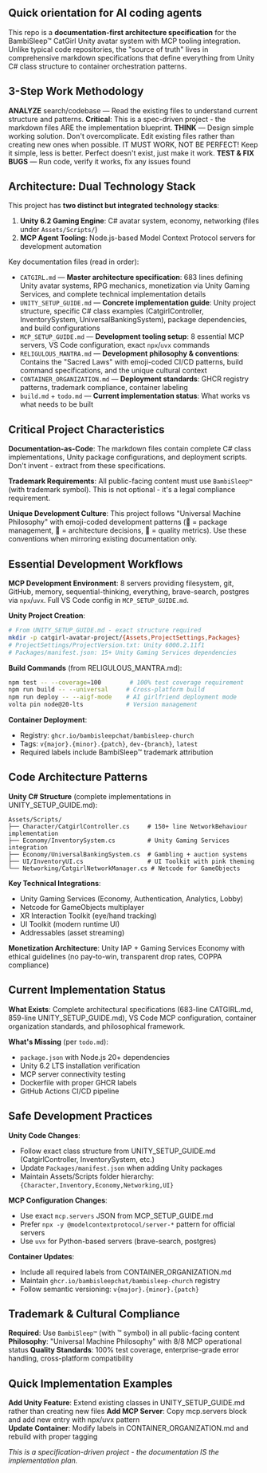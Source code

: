 ## Quick orientation for AI coding agents

This repo is a **documentation-first architecture specification** for the BambiSleep™ CatGirl Unity avatar system with MCP tooling integration. Unlike typical code repositories, the "source of truth" lives in comprehensive markdown specifications that define everything from Unity C# class structure to container orchestration patterns.

## 3-Step Work Methodology

**ANALYZE** search/codebase — Read the existing files to understand current structure and patterns. **Critical**: This is a spec-driven project - the markdown files ARE the implementation blueprint.
**THINK** — Design simple working solution. Don't overcomplicate. Edit existing files rather than creating new ones when possible. IT MUST WORK, NOT BE PERFECT! Keep it simple, less is better. Perfect doesn't exist, just make it work.
**TEST & FIX BUGS** — Run code, verify it works, fix any issues found

## Architecture: Dual Technology Stack

This project has **two distinct but integrated technology stacks**:
1. **Unity 6.2 Gaming Engine**: C# avatar system, economy, networking (files under `Assets/Scripts/`)
2. **MCP Agent Tooling**: Node.js-based Model Context Protocol servers for development automation

Key documentation files (read in order):
- `CATGIRL.md` — **Master architecture specification**: 683 lines defining Unity avatar systems, RPG mechanics, monetization via Unity Gaming Services, and complete technical implementation details
- `UNITY_SETUP_GUIDE.md` — **Concrete implementation guide**: Unity project structure, specific C# class examples (CatgirlController, InventorySystem, UniversalBankingSystem), package dependencies, and build configurations
- `MCP_SETUP_GUIDE.md` — **Development tooling setup**: 8 essential MCP servers, VS Code configuration, exact `npx`/`uvx` commands
- `RELIGULOUS_MANTRA.md` — **Development philosophy & conventions**: Contains the "Sacred Laws" with emoji-coded CI/CD patterns, build command specifications, and the unique cultural context
- `CONTAINER_ORGANIZATION.md` — **Deployment standards**: GHCR registry patterns, trademark compliance, container labeling
- `build.md` + `todo.md` — **Current implementation status**: What works vs what needs to be built

## Critical Project Characteristics

**Documentation-as-Code**: The markdown files contain complete C# class implementations, Unity package configurations, and deployment scripts. Don't invent - extract from these specifications.

**Trademark Requirements**: All public-facing content must use `BambiSleep™` (with trademark symbol). This is not optional - it's a legal compliance requirement.

**Unique Development Culture**: This project follows "Universal Machine Philosophy" with emoji-coded development patterns (🌸 = package management, 👑 = architecture decisions, 💎 = quality metrics). Use these conventions when mirroring existing documentation only.

## Essential Development Workflows

**MCP Development Environment**: 8 servers providing filesystem, git, GitHub, memory, sequential-thinking, everything, brave-search, postgres via `npx`/`uvx`. Full VS Code config in `MCP_SETUP_GUIDE.md`.

**Unity Project Creation**:
```bash
# From UNITY_SETUP_GUIDE.md - exact structure required
mkdir -p catgirl-avatar-project/{Assets,ProjectSettings,Packages}
# ProjectSettings/ProjectVersion.txt: Unity 6000.2.11f1
# Packages/manifest.json: 15+ Unity Gaming Services dependencies
```

**Build Commands** (from RELIGULOUS_MANTRA.md):
```bash
npm test -- --coverage=100        # 100% test coverage requirement
npm run build -- --universal     # Cross-platform build
npm run deploy -- --aigf-mode    # AI girlfriend deployment mode
volta pin node@20-lts            # Version management
```

**Container Deployment**:
- Registry: `ghcr.io/bambisleepchat/bambisleep-church`
- Tags: `v{major}.{minor}.{patch}`, `dev-{branch}`, `latest`
- Required labels include BambiSleep™ trademark attribution

## Code Architecture Patterns

**Unity C# Structure** (complete implementations in UNITY_SETUP_GUIDE.md):
```
Assets/Scripts/
├── Character/CatgirlController.cs     # 150+ line NetworkBehaviour implementation
├── Economy/InventorySystem.cs         # Unity Gaming Services integration
├── Economy/UniversalBankingSystem.cs  # Gambling + auction systems
├── UI/InventoryUI.cs                  # UI Toolkit with pink theming
└── Networking/CatgirlNetworkManager.cs # Netcode for GameObjects
```

**Key Technical Integrations**:
- Unity Gaming Services (Economy, Authentication, Analytics, Lobby)
- Netcode for GameObjects multiplayer
- XR Interaction Toolkit (eye/hand tracking)
- UI Toolkit (modern runtime UI)
- Addressables (asset streaming)

**Monetization Architecture**: Unity IAP + Gaming Services Economy with ethical guidelines (no pay-to-win, transparent drop rates, COPPA compliance)

## Current Implementation Status

**What Exists**: Complete architectural specifications (683-line CATGIRL.md, 859-line UNITY_SETUP_GUIDE.md), VS Code MCP configuration, container organization standards, and philosophical framework.

**What's Missing** (per `todo.md`): 
- `package.json` with Node.js 20+ dependencies
- Unity 6.2 LTS installation verification  
- MCP server connectivity testing
- Dockerfile with proper GHCR labels
- GitHub Actions CI/CD pipeline

## Safe Development Practices

**Unity Code Changes**:
- Follow exact class structure from UNITY_SETUP_GUIDE.md (CatgirlController, InventorySystem, etc.)
- Update `Packages/manifest.json` when adding Unity packages
- Maintain Assets/Scripts folder hierarchy: `{Character,Inventory,Economy,Networking,UI}`

**MCP Configuration Changes**:
- Use exact `mcp.servers` JSON from MCP_SETUP_GUIDE.md
- Prefer `npx -y @modelcontextprotocol/server-*` pattern for official servers
- Use `uvx` for Python-based servers (brave-search, postgres)

**Container Updates**:
- Include all required labels from CONTAINER_ORGANIZATION.md
- Maintain `ghcr.io/bambisleepchat/bambisleep-church` registry
- Follow semantic versioning: `v{major}.{minor}.{patch}`

## Trademark & Cultural Compliance

**Required**: Use `BambiSleep™` (with ™ symbol) in all public-facing content
**Philosophy**: "Universal Machine Philosophy" with 8/8 MCP operational status
**Quality Standards**: 100% test coverage, enterprise-grade error handling, cross-platform compatibility

## Quick Implementation Examples

**Add Unity Feature**: Extend existing classes in UNITY_SETUP_GUIDE.md rather than creating new files
**Add MCP Server**: Copy mcp.servers block and add new entry with npx/uvx pattern  
**Update Container**: Modify labels in CONTAINER_ORGANIZATION.md and rebuild with proper tagging

*This is a specification-driven project - the documentation IS the implementation plan.*
